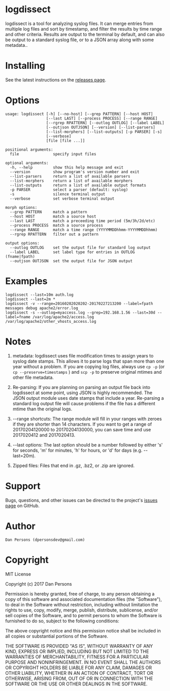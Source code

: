 # logdissect
logdissect is a tool for analyzing syslog files. It can merge entries from multiple log files and sort by timestamp, and filter the results by time range and other criteria. Results are output to the terminal by default, and can also be output to a standard syslog file, or to a JSON array along with some metadata..

# Installing
See the latest instructions on the [releases page](https://github.com/dogoncouch/logdissect/releases).

# Options

    usage: logdissect [-h] [--no-host] [--grep PATTERN] [--host HOST]
                      [--last LAST] [--process PROCESS] [--range RANGE]
                      [--rgrep RPATTERN] [--outlog OUTLOG] [--label LABEL]
                      [--outjson OUTJSON] [--version] [--list-parsers]
                      [--list-morphers] [--list-outputs] [-p PARSER] [-s]
                      [--verbose]
                      [file [file ...]]
    
    positional arguments:
      file               specify input files
    
    optional arguments:
      -h, --help         show this help message and exit
      --version          show program's version number and exit
      --list-parsers     return a list of available parsers
      --list-morphers    return a list of available morphers
      --list-outputs     return a list of available output formats
      -p PARSER          select a parser (default: syslog)
      -s                 silence terminal output
      --verbose          set verbose terminal output
    
    morph options:
      --grep PATTERN     match a pattern
      --host HOST        match a source host
      --last LAST        match a preceeding time period (5m/3h/2d/etc)
      --process PROCESS  match a source process
      --range RANGE      match a time range (YYYYMMDDhhmm-YYYYMMDDhhmm)
      --rgrep RPATTERN   filter out a pattern
    
    output options:
      --outlog OUTLOG    set the output file for standard log output
      --label LABEL      set label type for entries in OUTLOG (fname|fpath)
      --outjson OUTJSON  set the output file for JSON output

# Examples
    
    logdissect --last=10m auth.log
    logdissect --last=2m *
    logdissect -v --range=20160202020202-20170227213200 --label=fpath messages debug apache2/error.log
    logdissect -s --outlog=myaccess.log --grep=192.168.1.56 --last=30d --label=fname /var/log/apache2/access.log /var/log/apache2/other_vhosts_access.log

# Notes
1. metadata: logdissect uses file modification times to assign years to syslog date stamps. This allows it to parse logs that span more than one year without a problem. If you are copying log files, always use `` cp -p `` (or `` cp --preserve=timestamps `` ) and `` scp -p `` to preserve original mtimes and other file metadata.

2. Re-parsing: If you are planning on parsing an output file back into logdissect at some point, using JSON is highly recommended. The JSON output module uses date stamps that include a year. Re-parsing a standard log output file will cause problems if the file has a different mtime than the original logs.

3. --range shortcuts: The range module will fill in your ranges with zeroes if they are shorter than 14 characters. If you want to get a range of 20170204120000 to 20170204130000, you can save time and use 2017020412 and 2017020413.

4. --last options: The last option should be a number followed by either 's' for seconds, 'm' for minutes, 'h' for hours, or 'd' for days (e.g. --last=20m).

5. Zipped files: Files that end in .gz, .bz2, or .zip are ignored.

# Support
Bugs, questions, and other issues can be directed to the project's [issues page](https://github.com/dogoncouch/logdissect/issues) on GitHub.

# Author
    Dan Persons (dpersonsdev@gmail.com)

# Copyright
MIT License

Copyright (c) 2017 Dan Persons

Permission is hereby granted, free of charge, to any person obtaining a copy
of this software and associated documentation files (the "Software"), to deal
in the Software without restriction, including without limitation the rights
to use, copy, modify, merge, publish, distribute, sublicense, and/or sell
copies of the Software, and to permit persons to whom the Software is
furnished to do so, subject to the following conditions:

The above copyright notice and this permission notice shall be included in all
copies or substantial portions of the Software.

THE SOFTWARE IS PROVIDED "AS IS", WITHOUT WARRANTY OF ANY KIND, EXPRESS OR
IMPLIED, INCLUDING BUT NOT LIMITED TO THE WARRANTIES OF MERCHANTABILITY,
FITNESS FOR A PARTICULAR PURPOSE AND NONINFRINGEMENT. IN NO EVENT SHALL THE
AUTHORS OR COPYRIGHT HOLDERS BE LIABLE FOR ANY CLAIM, DAMAGES OR OTHER
LIABILITY, WHETHER IN AN ACTION OF CONTRACT, TORT OR OTHERWISE, ARISING FROM,
OUT OF OR IN CONNECTION WITH THE SOFTWARE OR THE USE OR OTHER DEALINGS IN THE
SOFTWARE.
